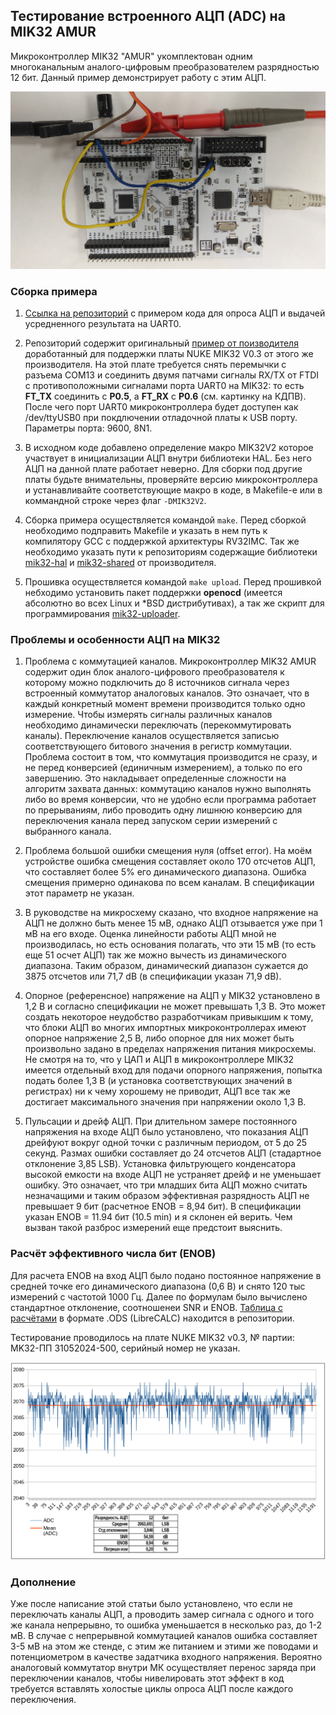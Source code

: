 ## Тестирование встроенного АЦП (ADC) на MIK32 AMUR

Микроконтроллер MIK32 "AMUR" укомплектован одним многоканальным аналого-цифровым преобразователем разрядностью 12 бит. Данный пример демонстрирует работу с этим АЦП.

![MIK32 NUKE Board during ADC test](mik32_adc_test.jpg)

### Сборка примера 

1. [Ссылка на репозиторий](https://github.com/Fabmicro-LLC/MIK32_ADC) с примером кода для опроса АЦП и выдачей усредненного результата на UART0.

2. Репозиторий содержит оригинальный [пример от поизводителя](https://github.com/MikronMIK32/mik32-examples/blob/main/HAL_ADC/src/main.c) доработанный для поддержки платы NUKE MIK32 V0.3 от этого же производителя. На этой плате требуется снять перемычки с разъема COM13 и соединить двумя патчами сигналы RX/TX от FTDI с противоположными сигналами порта UART0 на MIK32: то есть **FT_TX** соединить с **P0.5**, а **FT_RX** с **P0.6** (см. картинку на КДПВ). После чего порт UART0 микроконтроллера будет доступен как /dev/ttyUSB0 при покдлючении отладочной платы к USB порту. Параметры порта: 9600, 8N1.

3. В исходном коде добавлено определение макро MIK32V2 которое участвует в инициализации АЦП внутри библиотеки HAL. Без него АЦП на данной плате работает неверно. Для сборки под другие платы будьте внимательны, проверяйте версию микроконтроллера и устанавливайте соответствующие макро в коде, в Makefile-е или в коммандной строке через флаг ```-DMIK32V2```.


4. Сборка примера осуществляется командой ```make```. Перед сборкой необходимо подправить Makefile и указать в нем путь к компилятору GCC с поддержкой архитектуры RV32IMC. Так же необходимо указать пути к репозиториям содержащие библиотеки [mik32-hal](https://github.com/MikronMIK32/mik32-hal) и [mik32-shared](https://github.com/MikronMIK32/mik32v2-shared) от производителя.

5. Прошивка осуществляется командой ```make upload```. Перед прошивкой небходимо установить пакет поддержки **openocd** (имеется абсолютно во всех Linux и *BSD дистрибутивах), а так же скрипт для программирования [mik32-uploader](https://github.com/MikronMIK32/mik32-uploader).


### Проблемы и особенности АЦП на MIK32

1. Проблема с коммутацией каналов. Микроконтроллер MIK32 AMUR содержит один блок аналого-цифрового преобразователя к которому можно подключить до 8 источников сигнала через встроенный коммутатор аналоговых каналов. Это означает, что в каждый конкретный момент времени производится только одно измерение. Чтобы измерять сигналы различных каналов необходимо динамически переключать (перекоммутировать каналы). Переключение каналов осуществляется записью соответствующего битового значения в регистр коммутации. Проблема состоит в том, что коммутация производится не сразу, и не перед конверсией (единичным измерением), а только по его завершению. Это накладывает определенные сложности на алгоритм захвата данных: коммутацию каналов нужно выполнять либо во время конверсии, что не удобно если программа работает по прерываниям, либо проводить одну лишнюю конверсию для переключения канала перед запуском серии измерений с выбранного канала.

2. Проблема большой ошибки смещения нуля (offset error). На моём устройстве ошибка смещения составляет около 170 отсчетов АЦП, что составляет более 5% его динамического диапазона. Ошибка смещения примерно одинакова по всем каналам. В спецификации этот параметр не указан.

3. В руководстве на микросхему сказано, что входное напряжение на АЦП не должно быть менее 15 мВ, однако АЦП отзывается уже при 1 мВ на его входе. Оценка линейности работы АЦП мной не производилась, но есть основания полагать, что эти 15 мВ (то есть еще 51 осчет АЦП) так же можно вычесть из динамического диапазона. Таким образом, динамический диапазон сужается до 3875 отсчетов или 71,7 dB (в спецификации указан 71,9 dB). 

4. Опорное (референсное) напряжение на АЦП у MIK32 установлено в 1,2 В и согласно спецификации не может превышать 1,3 В. Это может создать некоторое неудобство разработчикам привыкшим к тому, что блоки АЦП во многих импортных микроконтроллерах имеют опорное напряжение 2,5 В, либо опорное для них может быть произвольно задано в пределах напряжения питания микросхемы. Не смотря на то, что у ЦАП и АЦП в микроконтроллере MIK32 имеется отдельный вход для подачи опорного напряжения, попытка подать более 1,3 В (и установка соответствующих значений в регистрах) ни к чему хорошему не приводит, АЦП все так же достигает максимального значения при напряжении около 1,3 В.

5. Пульсации и дрейф АЦП. При длительном замере постоянного напряжения на входе АЦП было установлено, что показания АЦП дрейфуют вокруг одной точки с различным периодом, от 5 до 25 секунд. Размах ошибки составляет до 24 отсчетов АЦП (стадартное отклонение 3,85 LSB). Установка фильтрующего конденсатора высокой емкости на входе АЦП не устраняет дрейф и не уменьшает ошибку. Это означает, что три младших бита АЦП можно считать незначащими и таким образом эффективная разрядность АЦП не превышает 9 бит (расчетное ENOB = 8,94 бит). В спецификации указан ENOB = 11.94 бит (10.5 min) и я склонен ей верить. Чем вызван такой разброс измерений еще предстоит выяснить.
 

### Расчёт эффективного числа бит (ENOB)

Для расчета ENOB на вход АЦП было подано постоянное напряжение в средней точке его динамического диапазона (0,6 В) и снято 120 тыс измерений с частотой 1000 Гц. Далее по формулам было вычислено стандартное отклонение, соотношенеи SNR и ENOB. [Таблица с расчётами](adc_range_test.ods "MIK32 AMUR ADC ENOB calculation") в формате .ODS (LibreCALC) находится в репозитории.  

Тестирование проводилось на плате NUKE MIK32 v0.3, № партии: MK32-ПП 31052024-500, серийный номер не указан.

![График с тестовым замером АЦП](adc_range_test.png "MIK32 AMUR ADC range test")

### Дополнение

Уже после написание этой статьи было установлено, что если не переключать каналы АЦП, а проводить замер сигнала с одного и того же канала непрерывно, то ошибка уменьшается в несколько раз, до 1-2 мВ. В случае с непрерывной коммутацией каналов ошибка составляет 3-5 мВ на этом же стенде, с этим же питанием и этими же поводами и потенциометром в качестве задатчика входного напряжения. Вероятно аналоговый коммутатор внутри МК осуществляет перенос заряда при переключении каналов, чтобы нивелировать этот эффект в код требуется вставлять холостые циклы опроса АЦП после каждого переключения.
